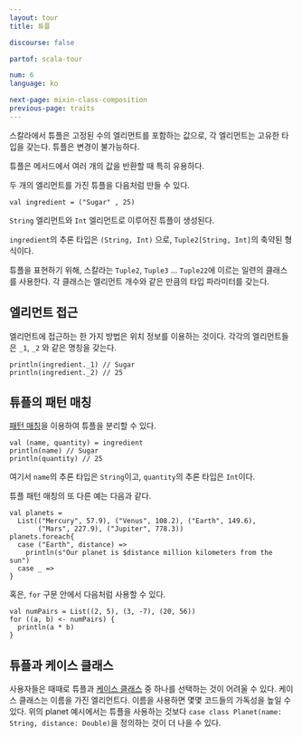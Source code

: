 ```yaml
---
layout: tour
title: 튜플

discourse: false

partof: scala-tour

num: 6
language: ko

next-page: mixin-class-composition
previous-page: traits
---
```


스칼라에서 튜플은 고정된 수의 엘리먼트를 포함하는 값으로, 각 엘리먼트는 고유한 타입을 갖는다. 튜플은 변경이 불가능하다.

튜플은 메서드에서 여러 개의 값을 반환할 때 특히 유용하다.

두 개의 엘리먼트를 가진 튜플을 다음처럼 만들 수 있다.

    val ingredient = ("Sugar" , 25)

`String` 엘리먼트와 `Int` 엘리먼트로 이루어진 튜플이 생성된다.

`ingredient`의 추론 타입은 `(String, Int)` 으로, `Tuple2[String, Int]`의 축약된 형식이다.

튜플을 표현하기 위해, 스칼라는 `Tuple2`, `Tuple3` … `Tuple22`에 이르는 일련의 클래스를 사용한다. 
각 클래스는 엘리먼트 개수와 같은 만큼의 타입 파라미터를 갖는다.

## 엘리먼트 접근

엘리먼트에 접근하는 한 가지 방법은 위치 정보를 이용하는 것이다. 각각의 엘리먼트들은 `_1`, `_2` 와 같은 명칭을 갖는다.

    println(ingredient._1) // Sugar
    println(ingredient._2) // 25

## 튜플의 패턴 매칭
[패턴 매칭](pattern-matching.html)을 이용하여 튜플을 분리할 수 있다.

    val (name, quantity) = ingredient
    println(name) // Sugar
    println(quantity) // 25

여기서 `name`의 추론 타입은 `String`이고, `quantity`의 추론 타입은 `Int`이다.

튜플 패턴 매칭의 또 다른 예는 다음과 같다.

    val planets =
      List(("Mercury", 57.9), ("Venus", 108.2), ("Earth", 149.6),
           ("Mars", 227.9), ("Jupiter", 778.3))
    planets.foreach{
      case ("Earth", distance) =>
        println(s"Our planet is $distance million kilometers from the sun")
      case _ =>
    }
    
혹은, `for` 구문 안에서 다음처럼 사용할 수 있다.

    val numPairs = List((2, 5), (3, -7), (20, 56))
    for ((a, b) <- numPairs) {
      println(a * b)
    }

## 튜플과 케이스 클래스
사용자들은 때때로 튜플과 [케이스 클래스](case-classes.html) 중 하나를 선택하는 것이 어려울 수 있다.
케이스 클래스는 이름을 가진 엘리먼트다. 이름을 사용하면 몇몇 코드들의 가독성을 높일 수 있다. 
위의 planet 예시에서는 튜플을 사용하는 것보다 `case class Planet(name: String, distance: Double)`을 정의하는 것이 더 나을 수 있다.